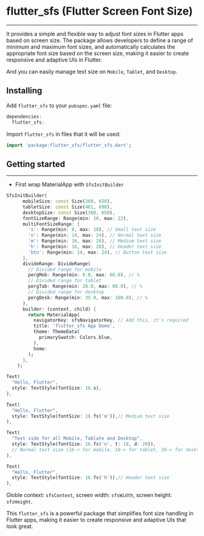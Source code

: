 
# flutter_sfs (Flutter Screen Font Size)
---
It provides a simple and flexible way to adjust font sizes in Flutter apps based on screen size. The package allows developers to define a range of minimum and maximum font sizes, and automatically calculates the appropriate font size based on the screen size, making it easier to create responsive and adaptive UIs in Flutter.

And you can easily manage text size on `Mobile`, `Tablet`, and `Desktop`.

## Installing
Add ```flutter_sfs``` to your ```pubspec.yaml``` file:
```dart
dependencies:
  flutter_sfs:
```
Import ```flutter_sfs``` in files that it will be used:
```dart
import 'package:flutter_sfs/flutter_sfs.dart';
```
## Getting started
---
* First wrap MaterialApp with ```SfsInitBuilder```
```dart
SfsInitBuilder(
      mobileSize: const Size(360, 650),
      tabletSize: const Size(481, 890),
      desktopSize: const Size(360, 650),
      fontSizeRange: Range(min: 10, max: 22),
      multiFontSizeRange: {
        's': Range(min: 8, max: 18), // Small text size
        'n': Range(min: 14, max: 24), // Normal text size
        'm': Range(min: 16, max: 26), // Medium text size
        'h': Range(min: 16, max: 28), // Header text size
        'btn': Range(min: 14, max: 24), // Button text size
      },
      divideRange: DivideRange(
        // Divided range for mobile
        pergMob: Range(min: 0.0, max: 60.0), // %
        // Divided range for tablet
        pergTab: Range(min: 20.0, max: 80.0), // %
        // Divided range for desktop
        pergDesk: Range(min: 35.0, max: 100.0), // %
      ),
      builder: (context, child) {
        return MaterialApp(
          navigatorKey: sfsNavigatorKey, // Add this, it's required
          title: 'flutter_sfs App Demo',
          theme: ThemeData(
            primarySwatch: Colors.blue,
          ),
          home: 
        );
      },
    );
```

```dart
Text(
  "Hello, Flutter",
  style: TextStyle(fontSize: 16.s),
),
```

```dart
Text(
  "Hello, Flutter",
  style: TextStyle(fontSize: 16.fs('m')),// Medium text size
),

Text(
  "Text side for all Mobile, Tablate and Desktop",
  style: TextStyle(fontSize: 16.fs('n', t: 18, d: 20)),
  // Normal text size (16-> for mobile, 18-> for tablet, 20-> for desktop)
),

Text(
  "Hello, Flutter",
  style: TextStyle(fontSize: 16.fs('h')),// Header text size
),
```
Globle context: ```sfsContext```, screen width: ```sfsWidth```, screen height: ```sfsHeight```.


This ```flutter_sfs``` is a powerful package that simplifies font size handling in Flutter apps, making it easier to create responsive and adaptive UIs that look great.
